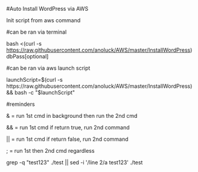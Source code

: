 #Auto Install WordPress via AWS

Init script from aws command



#can be ran via terminal

bash <(curl -s https://raw.githubusercontent.com/anoluck/AWS/master/InstallWordPress) dbPass[optional]

#can be ran via aws launch script

launchScript=$(curl -s https://raw.githubusercontent.com/anoluck/AWS/master/InstallWordPress) && bash -c "$launchScript"

#reminders

& = run 1st cmd in background then run the 2nd cmd

&& = run 1st cmd if return true, run 2nd command

|| = run 1st cmd if return false, run 2nd command

; = run 1st then 2nd cmd regardless

grep -q "test123" ./test || sed -i '/line 2/a test123' ./test
